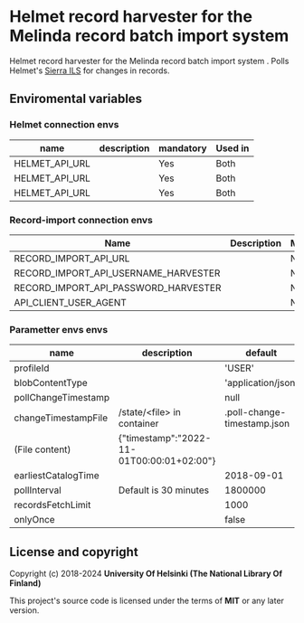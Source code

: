 # Helmet record harvester for the Melinda record batch import system

Helmet record harvester for the Melinda record batch import system . Polls Helmet's [Sierra ILS](https://sandbox.iii.com/iii/sierra-api/swagger/index.html) for changes in records.

## Enviromental variables
### Helmet connection envs
| name           | description | mandatory | Used in |
|----------------|-------------|-----------|---------|
| HELMET_API_URL |             | Yes       | Both    |
| HELMET_API_URL |             | Yes       | Both    |
| HELMET_API_URL |             | Yes       | Both    |

### Record-import connection envs
| Name                                 | Description | Mandatory | Used in    |
|--------------------------------------|-------------|-----------|------------|
| RECORD_IMPORT_API_URL                |             | No        | Automation |
| RECORD_IMPORT_API_USERNAME_HARVESTER |             | No        | Automation |
| RECORD_IMPORT_API_PASSWORD_HARVESTER |             | No        | Automation |
| API_CLIENT_USER_AGENT                |             | No        | Automation |

### Parametter envs envs
| name                | description                | default                     | Used in    |
|---------------------|----------------------------|-----------------------------|------------|
| profileId           |                            | 'USER'                      | Automation |
| blobContentType     |                            | 'application/json'          | Automation |
| pollChangeTimestamp |                            | null                        | Both       |
| changeTimestampFile | /state/\<file\> in container | .poll-change-timestamp.json | Both       |
| (File content) | {"timestamp":"2022-11-01T00:00:01+02:00"} | | |
| earliestCatalogTime |                            | 2018-09-01                  | Both       |
| pollInterval        | Default is 30 minutes      | 1800000                     | Both       |
| recordsFetchLimit   |                            | 1000                        | Both       |
| onlyOnce            |                            | false                       | Cli        |

## License and copyright

Copyright (c) 2018-2024 **University Of Helsinki (The National Library Of Finland)**

This project's source code is licensed under the terms of **MIT** or any later version.
